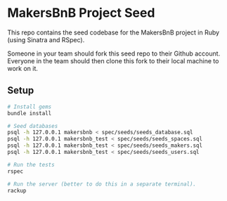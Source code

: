 # MakersBnB Project Seed

This repo contains the seed codebase for the MakersBnB project in Ruby (using Sinatra and RSpec).

Someone in your team should fork this seed repo to their Github account. Everyone in the team should then clone this fork to their local machine to work on it.

## Setup

```bash
# Install gems
bundle install

# Seed databases
psql -h 127.0.0.1 makersbnb < spec/seeds/seeds_database.sql
psql -h 127.0.0.1 makersbnb_test < spec/seeds/seeds_spaces.sql
psql -h 127.0.0.1 makersbnb_test < spec/seeds/seeds_makers.sql
psql -h 127.0.0.1 makersbnb_test < spec/seeds/seeds_users.sql

# Run the tests
rspec

# Run the server (better to do this in a separate terminal).
rackup
```

